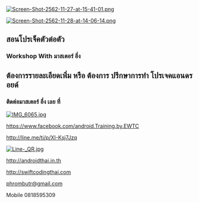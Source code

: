 [![Screen-Shot-2562-11-27-at-15-41-01.png](https://i.postimg.cc/V6rMN3Dk/Screen-Shot-2562-11-27-at-15-41-01.png)](https://postimg.cc/ygKWQpMM)

[![Screen-Shot-2562-11-28-at-14-06-14.png](https://i.postimg.cc/Mp9jmWLG/Screen-Shot-2562-11-28-at-14-06-14.png)](https://postimg.cc/MnjTW8qk)

## สอนโปรเจ็คตัวต่อตัว
### Workshop With มาสเตอร์ อึ่ง

## ต้องการรายละเอียดเพิ่ม หรือ ต้องการ ปรึกษาการทำ โปรเจคแอนดรอยด์
### ติดต่อมาสเตอร์ อึ่ง เลย ที่

[![IMG_6065.jpg](https://s26.postimg.cc/kajrs6fbt/IMG_6065.jpg)](https://postimg.cc/image/7j5llo5jp/)

https://www.facebook.com/android.Training.by.EWTC

http://line.me/ti/p/XI-Ksj7Jzq

[![Line-_QR.jpg](https://s26.postimg.cc/dwuoozv15/Line-_QR.jpg)](https://postimg.cc/image/mrvizijth/)

http://androidthai.in.th

http://swiftcodingthai.com    

phrombutr@gmail.com

Mobile 0818595309
